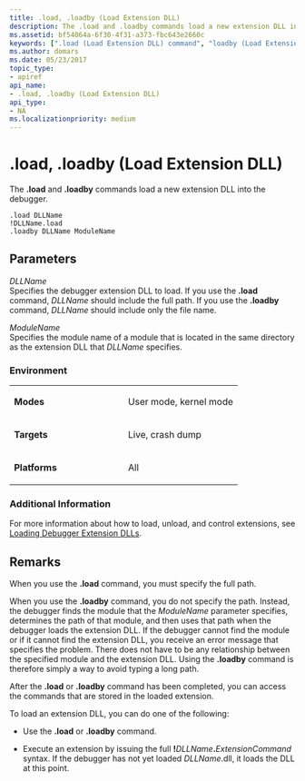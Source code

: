 ```yaml
---
title: .load, .loadby (Load Extension DLL)
description: The .load and .loadby commands load a new extension DLL into the debugger.
ms.assetid: bf54064a-6f30-4f31-a373-fbc643e2660c
keywords: [".load (Load Extension DLL) command", "loadby (Load Extension DLL) command", "Load Extension DLL (.load - .loadby) command", "extension commands ( commands), Load Extension DLL (.load - .loadby) command", ".load, .loadby (Load Extension DLL) Windows Debugging"]
ms.author: domars
ms.date: 05/23/2017
topic_type:
- apiref
api_name:
- .load, .loadby (Load Extension DLL)
api_type:
- NA
ms.localizationpriority: medium
---
```


# .load, .loadby (Load Extension DLL)


The **.load** and **.loadby** commands load a new extension DLL into the debugger.

```dbgcmd
.load DLLName  
!DLLName.load 
.loadby DLLName ModuleName
```

## <span id="ddk_meta_load_extension_dll_dbg"></span><span id="DDK_META_LOAD_EXTENSION_DLL_DBG"></span>Parameters


<span id="_______DLLName______"></span><span id="_______dllname______"></span><span id="_______DLLNAME______"></span> *DLLName*   
Specifies the debugger extension DLL to load. If you use the **.load** command, *DLLName* should include the full path. If you use the **.loadby** command, *DLLName* should include only the file name.

<span id="_______ModuleName______"></span><span id="_______modulename______"></span><span id="_______MODULENAME______"></span> *ModuleName*   
Specifies the module name of a module that is located in the same directory as the extension DLL that *DLLName* specifies.

### <span id="Environment"></span><span id="environment"></span><span id="ENVIRONMENT"></span>Environment

<table>
<colgroup>
<col width="50%" />
<col width="50%" />
</colgroup>
<tbody>
<tr class="odd">
<td align="left"><p><strong>Modes</strong></p></td>
<td align="left"><p>User mode, kernel mode</p></td>
</tr>
<tr class="even">
<td align="left"><p><strong>Targets</strong></p></td>
<td align="left"><p>Live, crash dump</p></td>
</tr>
<tr class="odd">
<td align="left"><p><strong>Platforms</strong></p></td>
<td align="left"><p>All</p></td>
</tr>
</tbody>
</table>

 

### <span id="Additional_Information"></span><span id="additional_information"></span><span id="ADDITIONAL_INFORMATION"></span>Additional Information

For more information about how to load, unload, and control extensions, see [Loading Debugger Extension DLLs](loading-debugger-extension-dlls.md).

Remarks
-------

When you use the **.load** command, you must specify the full path.

When you use the **.loadby** command, you do not specify the path. Instead, the debugger finds the module that the *ModuleName* parameter specifies, determines the path of that module, and then uses that path when the debugger loads the extension DLL. If the debugger cannot find the module or if it cannot find the extension DLL, you receive an error message that specifies the problem. There does not have to be any relationship between the specified module and the extension DLL. Using the **.loadby** command is therefore simply a way to avoid typing a long path.

After the **.load** or **.loadby** command has been completed, you can access the commands that are stored in the loaded extension.

To load an extension DLL, you can do one of the following:

- Use the **.load** or **.loadby** command.

- Execute an extension by issuing the full **!**<em>DLLName</em>**.**<em>ExtensionCommand</em> syntax. If the debugger has not yet loaded *DLLName*.dll, it loads the DLL at this point.

 

 





